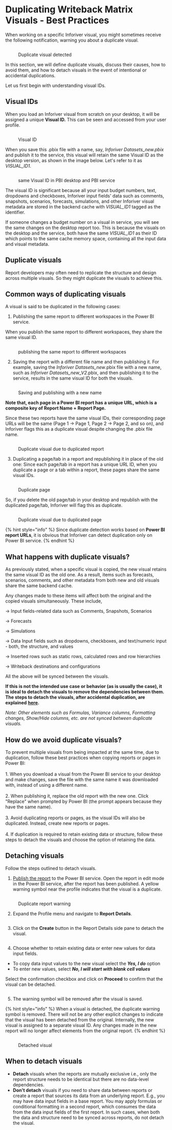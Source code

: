 # Duplicating Writeback Matrix Visuals - Best Practices

When working on a specific Inforiver visual, you might sometimes receive the following notification, warning you about a duplicate visual.

<figure><img src="../../.gitbook/assets/image (9) (1) (1) (1) (1) (1) (1) (1) (1) (1) (1) (1) (1) (1) (1) (1) (1).png" alt=""><figcaption><p>Duplicate visual detected</p></figcaption></figure>

In this section, we will define duplicate visuals, discuss their causes, how to avoid them, and how to detach visuals in the event of intentional or accidental duplications.

Let us first begin with understanding visual IDs.

## Visual IDs

When you load an Inforiver visual from scratch on your desktop, it will be assigned a unique **Visual ID.** This can be seen and accessed from your user profile.

<figure><img src="../../.gitbook/assets/image (940).png" alt=""><figcaption><p>Visual ID</p></figcaption></figure>

When you save this .pbix file with a name, say, _Inforiver Datasets\_new.pbix_ and publish it to the service, this visual will retain the same Visual ID as the desktop version, as shown in the image below. Let's refer to it as _VISUAL\_ID1_.&#x20;

<figure><img src="../../.gitbook/assets/image (941).png" alt=""><figcaption><p>same Visual ID in PBI desktop and PBI service</p></figcaption></figure>

The visual ID is significant because all your input budget numbers, text, dropdowns and checkboxes, Inforiver input fields' data such as comments, snapshots, scenarios, forecasts, simulations, and other Inforiver visual metadata are stored in the backend cache with _VISUAL\_ID1_ tagged as the identifier.

If someone changes a budget number on a visual in service, you will see the same changes on the desktop report too. This is because the visuals on the desktop and the service, both have the same _VISUAL\_ID1_ as their ID which points to the same cache memory space, containing all the input data and visual metadata.

## Duplicate visuals

Report developers may often need to replicate the structure and design across multiple visuals. So they might duplicate the visuals to achieve this.

## Common ways of duplicating visuals

A visual is said to be duplicated in the following cases:

1. Publishing the same report to different workspaces in the Power BI service.

When you publish the same report to different workspaces, they share the same visual ID.

<figure><img src="../../.gitbook/assets/image (942).png" alt=""><figcaption><p>publishing the same report to different workspaces</p></figcaption></figure>

2. Saving the report with a different file name and then publishing it. For example, saving the _Inforiver Datasets\_new_.pbix file with a new name, such as _Inforiver Datasets\_new\_V2_.pbix, and then publishing it to the service, results in the same visual ID for both the visuals.&#x20;

<figure><img src="../../.gitbook/assets/image (944).png" alt=""><figcaption><p>Saving and publishing with a new name</p></figcaption></figure>

**Note that, each page in a Power BI report has a unique URL, which is a composite key of Report Name + Report Page.**

Since these two reports have the same visual IDs, their corresponding page URLs will be the same (Page 1 -> Page 1, Page 2 -> Page 2, and so on), and Inforiver flags this as a duplicate visual despite changing the .pbix file name.

<figure><img src="../../.gitbook/assets/image (945).png" alt=""><figcaption><p>Duplicate visual due to duplicated report</p></figcaption></figure>

3. Duplicating a page/tab in a report and republishing it in place of the old one: Since each page/tab in a report has a unique URL ID, when you duplicate a page or a tab within a report, these pages share the same visual IDs.

<figure><img src="../../.gitbook/assets/image (946).png" alt=""><figcaption><p>Duplicate page</p></figcaption></figure>

So, if you delete the old page/tab in your desktop and republish with the duplicated page/tab, Inforiver will flag this as duplicate.&#x20;

<figure><img src="../../.gitbook/assets/image (947).png" alt=""><figcaption><p>Duplicate visual due to duplicated page</p></figcaption></figure>

{% hint style="info" %}
Since duplicate detection works based on **Power BI report URLs**, it is obvious that Inforiver can detect duplication only on Power BI service.
{% endhint %}

## What happens with duplicate visuals?

As previously stated, when a specific visual is copied, the new visual retains the same visual ID as the old one. As a result, items such as forecasts, scenarios, comments, and other metadata from both new and old visuals share the same backend cache.

Any changes made to these items will affect both the original and the copied visuals simultaneously. These include,

-> Input fields-related data such as Comments, Snapshots, Scenarios

-> Forecasts

-> Simulations

-> Data Input fields such as dropdowns, checkboxes, and text/numeric input - both, the structure, and values

-> Inserted rows such as static rows, calculated rows and row hierarchies

-> Writeback destinations and configurations

All the above will be synced between the visuals.

**If this is not the intended use case or behavior (as is usually the case), it is ideal to detach the visuals to remove the dependencies between them. The steps to detach the visuals, after accidental duplication, are explained** [**here**](duplicating-writeback-matrix-visuals-best-practices.md#detaching-visuals)**.**

_Note: Other elements such as Formulas, Variance columns, Formatting changes, Show/Hide columns, etc. are not synced between duplicate visuals._

## How do we avoid duplicate visuals?

To prevent multiple visuals from being impacted at the same time, due to duplication, follow these best practices when copying reports or pages in Power BI:\
\
1\. When you download a visual from the Power BI service to your desktop and make changes, save the file with the same name it was downloaded with, instead of using a different name.\
\
2\. When publishing it, replace the old report with the new one. Click "Replace" when prompted by Power BI (the prompt appears because they have the same name).\
\
3\. Avoid duplicating reports or pages, as the visual IDs will also be duplicated. Instead, create new reports or pages.\
\
4\. If duplication is required to retain existing data or structure, follow these steps to detach the visuals and choose the option of retaining the data.

## Detaching visuals

Follow the steps outlined to detach visuals.

1. [Publish the report](https://learn.microsoft.com/en-us/power-bi/create-reports/desktop-upload-desktop-files) to the Power BI service. Open the report in edit mode in the Power BI service, after the report has been published. A yellow warning symbol near the profile indicates that the visual is a duplicate.

<figure><img src="../../.gitbook/assets/image (2) (1) (1) (1) (1) (1) (1) (1) (1) (1) (1) (1) (1) (1) (1) (1) (1) (1) (1) (1) (1) (1) (1) (1) (1) (1) (1) (1) (1) (1) (1) (1) (1) (1) (1) (1) (1) (1) (1) (1) (1) (1) (1) (1) (1) (1) (1) (1) (1) (1) (1) (1) (1) (1) (1) (1) (1) (1) (1) (1) ( (4).png" alt=""><figcaption><p>Duplicate report warning</p></figcaption></figure>

2. Expand the Profile menu and navigate to **Report Details**.

<figure><img src="../../.gitbook/assets/image (3) (1) (1) (1) (1) (1) (1) (1) (1) (1) (1) (1) (1) (1) (1) (1) (1) (1) (1) (1) (1) (1) (1) (1) (1) (1) (1) (1) (1) (1) (1) (1) (1) (1) (1) (1) (1) (1) (1) (1) (1) (1) (1) (1) (1) (1) (1) (1) (1) (1) (1) (1) (1) (1).png" alt=""><figcaption></figcaption></figure>

3. Click on the **Create** button in the Report Details side pane to detach the visual.

<figure><img src="../../.gitbook/assets/image (4) (1) (1) (1) (1) (1) (1) (1) (1) (1) (1) (1) (1) (1) (1) (1) (1) (1) (1) (1) (1) (1) (1) (1) (1) (1) (1) (1) (1) (1) (1) (1) (1) (1) (1) (1) (1) (1) (1) (1) (1) (1) (1) (1).png" alt=""><figcaption></figcaption></figure>

4. Choose whether to retain existing data or enter new values for data input fields.

* To copy data input values to the new visual select the _**Yes, I do**_ option
* To enter new values, select _**No, I will start with blank cell values**_

Select the confirmation checkbox and click on **Proceed** to confirm that the visual can be detached.

<figure><img src="../../.gitbook/assets/image (413).png" alt=""><figcaption></figcaption></figure>

5. The warning symbol will be removed after the visual is saved.

{% hint style="info" %}
When a visual is detached, the duplicate warning symbol is removed. There will not be any other explicit changes to indicate that the visual has been detached from the original. Internally, the new visual is assigned to a separate visual ID. Any changes made in the new report will no longer affect elements from the original report.
{% endhint %}

<figure><img src="../../.gitbook/assets/image (7) (1) (1) (1) (1) (1) (1) (1) (1) (1) (1) (1) (1) (1) (1) (1) (1) (1) (1) (1) (1) (1) (1) (1) (1) (1).png" alt=""><figcaption><p>Detached visual</p></figcaption></figure>

## When to detach visuals

* **Detach** visuals when the reports are mutually exclusive i.e., only the report structure needs to be identical but there are no data-level dependencies.
* **Don't detach** visuals if you need to share data between reports or create a report that sources its data from an underlying report. E.g., you may have data input fields in a base report. You may apply formulas or conditional formatting in a second report, which consumes the data from the data input fields of the first report. In such cases, when both the data and structure need to be synced across reports, do not detach the visual.

